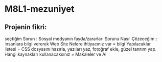 # M8L1-mezuniyet
## Projenin fikri:
>
seçtiğim Sorun : Sosyal medyanın fayda/zararları
Sorunu Nasıl Çözeceğim : insanlara bilgi vererek
Web Site
Nelere ihtiyacınız var = bilgi
Yapılacaklar listesi = CSS dosyasını hazırla, yazıları yaz, fotoğraf ekle, güzel tanıtım yap.
Hangi kaynakları kullanacaksınız = Makaleler ve AI
